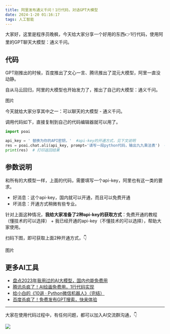 ```yaml
---
title: 阿里发布通义千问！1行代码，对话GPT大模型
date: 2024-1-20 01:16:17
tags: 人工智能
---
```



大家好，这里是程序员晚枫，今天给大家分享一个好用的东西👉1行代码，使用阿里的GPT聊天大模型：通义千问。



## 代码

GPT刚推出的时候，百度推出了文心一言、腾讯推出了混元大模型，阿里一直没动静。

自从马云回归，阿里的大模型也开始发力了，推出了自己的大模型：通义千问。

图片

今天就给大家分享其中之一：可以聊天的大模型 - 通义千问。

调用代码如下，直接复制到自己的代码编辑器就可以用了。

```python
import poai

api_key = ' 替换为你的API密钥，'  #api-key的开通方式，见下文说明
res = poai.chat.ali(api_key, prompt='请写一段python代码，输出九九乘法表')  # 调用ali函数，传入api_key和prompt参数，获取返回结果
print(res)  # 打印返回结果

```

## 参数说明

和所有的大模型一样，上面的代码，需要填写一个api-key，阿里也有这一类的要求。

- 好消息：这个api-key，国内就可以开通，而且可以免费开通
- 坏消息：开通方式稍微有些专业。

针对上面这种情况，**我给大家准备了2种api-key的获取方式**：免费开通的教程（懂技术的可以选择） + 我已经开通的api-key（不懂技术的可以选择），帮助大家使用。

扫码下图，即可获取上面2种开通方式，👇

图片

## 更多AI工具

- [盘点2023年我用过的AI大模型，国内也能免费用](https://mp.weixin.qq.com/s/AjK-FDSJZtpkYoDWNhivzw)
- [腾讯杀疯了！AI绘画免费用，1行代码实现](https://mp.weixin.qq.com/s/-rx03ewvRieaFTDwbAmzOw)
- [给小白的《10讲 · Python微信机器人》（完结）](https://www.python-office.com/course-002/10-PyOfficeRobot/10-PyOfficeRobot.html)
- [百度杀疯了！免费发布GPT搜索，快来体验](https://mp.weixin.qq.com/s/7LkU6b8DRkKYZ-kgMHGrWQ)

----

大家在使用代码过程中，有任何问题，都可以加入AI交流群沟通，👇

![](https://python-office-1300615378.cos.ap-chongqing.myqcloud.com/group/ai-group.jpg)
